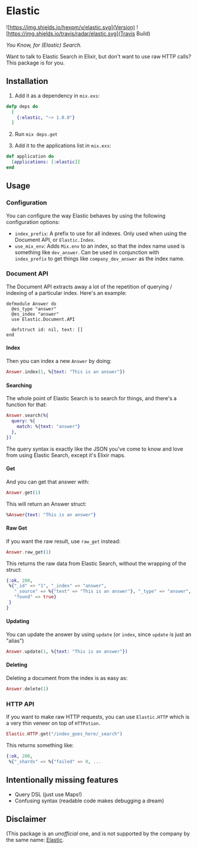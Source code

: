 # Elastic

![https://img.shields.io/hexpm/v/elastic.svg](Version)
![https://img.shields.io/travis/radar/elastic.svg](Travis Build)

_You Know, for (Elastic) Search._

Want to talk to Elastic Search in Elixir, but don't want to use raw HTTP calls? This package is for you.

## Installation

1. Add it as a dependency in `mix.exs`:

```elixir
defp deps do
  [
    {:elastic, "~> 1.0.0"}
  ]
```

2. Run `mix deps.get`

3. Add it to the applications list in `mix.exs`:

```elixir
def application do
  [applications: [:elastic]]
end
```

## Usage

### Configuration

You can configure the way Elastic behaves by using the following configuration options:

* `index_prefix`: A prefix to use for all indexes. Only used when using the Document API, or `Elastic.Index`.
* `use_mix_env`: Adds `Mix.env` to an index, so that the index name used is something like `dev_answer`. Can be used in conjunction with `index_prefix` to get things like `company_dev_answer` as the index name.

### Document API

The Document API extracts away a lot of the repetition of querying / indexing of a particular index. Here's an example:

```
defmodule Answer do
  @es_type "answer"
  @es_index "answer"
  use Elastic.Document.API

  defstruct id: nil, text: []
end
```

#### Index

Then you can index a new `Answer` by doing:

```elixir
Answer.index(1, %{text: "This is an answer"})
```

#### Searching

The whole point of Elastic Search is to search for things, and there's a function for that:

```elixir
Answer.search(%{
  query: %{
    match: %{text: "answer"}
  },
})
```

The query syntax is exactly like the JSON you've come to know and love from using Elastic Search, except it's Elixir maps.

#### Get

And you can get that answer with:

```elixir
Answer.get(1)
```

This will return an Answer struct:

```elixir
%Answer{text: "This is an answer"}
```

#### Raw Get

If you want the raw result, use `raw_get` instead:

```elixir
Answer.raw_get(1)
```

This returns the raw data from Elastic Search, without the wrapping of the struct:

```elixir
{:ok, 200,
 %{"_id" => "1", "_index" => "answer",
   "_source" => %{"text" => "This is an answer"}, "_type" => "answer", "_version" => 1,
   "found" => true}
 }
}
```

#### Updating

You can update the answer by using `update` (or `index`, since `update` is just an "alias")

```elixir
Answer.update(1, %{text: "This is an answer"})
```

#### Deleting

Deleting a document from the index is as easy as:

```elixir
Answer.delete(1)
```

### HTTP API

If you want to make raw HTTP requests, you can use `Elastic.HTTP` which is a very thin veneer on top of `HTTPotion`.

```elixir
Elastic.HTTP.get("/index_goes_here/_search")
```

This returns something like:

```elixir
{:ok, 200,
 %{"_shards" => %{"failed" => 0, ...
```

## Intentionally missing features

* Query DSL (just use Maps!)
* Confusing syntax (readable code makes debugging a dream)

## Disclaimer

(This package is an _unofficial_ one, and is not supported by the company by the same name: [Elastic](https://www.elastic.co/).
